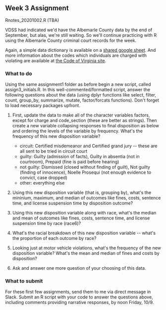 ## Week 3 Assignment

Rnotes_20201002.R (TBA)

VDSS had indicated we'd have the Albemarle County data by the end of September, but alas, we're still waiting. So we'll continue practicing with R using the Albemarle County criminal court records for the week. 

Again, a simple data dictionary is available on a [shared google sheet](https://docs.google.com/spreadsheets/d/182TfRgi8-m9EnzME9E3mCa6rTqGMmTh2IGMDvWIuZq4/edit?usp=sharing). And more information about the codes which individuals are charged with violating are available at [the Code of Virginia site](https://law.lis.virginia.gov/vacode/).

### What to do
Using the same assignment1 folder as before begin a new script, called assign3_initials.R. In this well-commented/formatted script, answer the following questions about the data (using dplyr functions like select, filter, count, group_by, summarize, mutate, factor/forcats functions). Don't forget to load necessary packages upfront.

1. First, update the data to make all of the character variables factors, except for charge and code_section (these are better as strings). Then create a new variable collapsing responses to final disposition as below and ordering the levels of the variable by frequency. What's the frequency of this new disposition variable?

   * circuit: Certified misdemeanor and Certified grand jury -- these are all sent to be tried in circuit court
   * guilty: Guilty (admission of facts), Guilty in absentia (not in courtroom), Prepaid (fine is paid before hearing)
   * not guilty: Dismissed (closed without finding of guilt), Not guilty (finding of innocence), Noelle Prosequi (not enough evidence to convict, case dropped)
   * other: everything else

2. Using this new disposition variable (that is, grouping by), what's the mininium, maximum, and median of outcomes like fines, costs, sentence time, and license suspension time by disposition outcome? 
3. Using this new disposition variable along with race, what's the median and mean of outcomes like fines, costs, sentence time, and license suspension time by race (race6)?
4. What's the racial breakdown of this new disposition variable -- what's the proportion of each outcome by race?
5. Looking just at motor vehicle violations, what's the frequency of the new disposition variable? What's the mean and median of fines and costs by disposition?
6. Ask and answer one more question of your choosing of this data.


### What to submit
For these first few assignments, send them to me via direct message in Slack. Submit an R script with your code to answer the questions above, including comments providing narrative responses, by noon Friday, 10/9.

